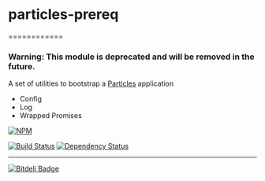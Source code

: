 

# particles-prereq
============

### Warning: This module is deprecated and will be removed in the future.

A set of utilities to bootstrap a [Particles](https://github.com/particles/particles) application

- Config
- Log
- Wrapped Promises

[![NPM](https://nodei.co/npm/particles-prereq.png?downloads=true)](https://nodei.co/npm/particles-prereq/)

[![Build Status](https://travis-ci.org/particles/particles-prereq.png)](https://travis-ci.org/particles/particles-prereq)
[![Dependency Status](https://david-dm.org/particles/particles-prereq.png)](https://david-dm.org/particles/particles-prereq)

-----
[![Bitdeli Badge](https://d2weczhvl823v0.cloudfront.net/particles/particles-prereq/trend.png)](https://bitdeli.com/free "Bitdeli Badge")